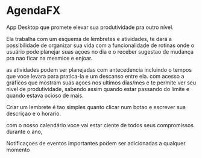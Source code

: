 # AgendaFX
App Desktop que promete elevar sua produtividade pra outro nível.

Ela trabalha com um esquema de lembretes e atividades, te dará a possibilidade de organizar sua vida com a funcionalidade de rotinas onde o usuário pode planejar suas açoes no dia e o receber sugestao de mudança pra nao ficar na mesmice e enjoar.

as atividades podem ser planejadas com antecedencia incluindo o tempos que voce levara para pratica-la e um descanso entre ela. com acesso a gráficos que mostram suas açoes nos ultimos dias/mes e te permite ver seu nivel de produtividade, sabendo assim quando estar passando do limite e quando estava ocioso de mais.

Criar um lembrete é tao simples quanto clicar num botao e escrever sua descriçao e o horario.

com o nosso calendário voce vai estar ciente de todos seus compromissos durante o ano,

Notificaçoes de eventos importantes podem ser adicionadas a qualquer momento
